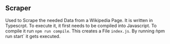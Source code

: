 ## Scraper

Used to Scrape the needed Data from a Wikipedia Page.
It is written in Typescrpt. To execute it, it first needs to be compiled into Javascript. To compile it run `npm run compile`. This creates a File `index.js`. By running ǹpm run start` it gets executed.